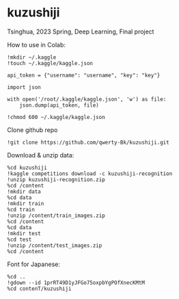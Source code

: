 # kuzushiji
Tsinghua, 2023 Spring, Deep Learning, Final project


How to use in Colab:
```
!mkdir ~/.kaggle
!touch ~/.kaggle/kaggle.json

api_token = {"username": "username", "key": "key"}

import json

with open('/root/.kaggle/kaggle.json', 'w') as file:
    json.dump(api_token, file)

!chmod 600 ~/.kaggle/kaggle.json
```

Clone github repo
```
!git clone https://github.com/qwerty-Bk/kuzushiji.git
```

Download & unzip data:
``` 
%cd kuzushiji
!kaggle competitions download -c kuzushiji-recognition
!unzip kuzushiji-recognition.zip
%cd /content
!mkdir data
%cd data
!mkdir train
%cd train
!unzip /content/train_images.zip
%cd /content
%cd data
!mkdir test
%cd test
!unzip /content/test_images.zip
%cd /content
```

Font for Japanese:
```
%cd ..
!gdown --id 1prRT49D1yJFGo75oxpbYgPOfXnecKMtM
%cd contenT/kuzushiji
```
